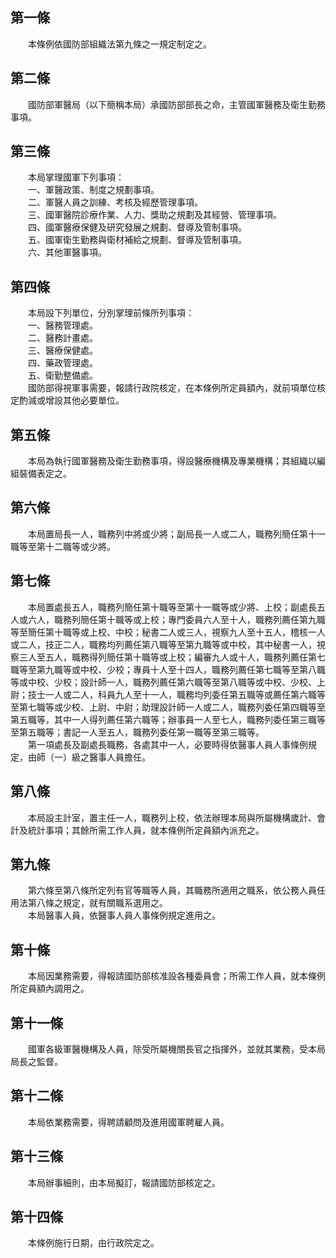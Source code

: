 第一條 
-------
　　本條例依國防部組織法第九條之一規定制定之。  


第二條 
-------
　　國防部軍醫局（以下簡稱本局）承國防部部長之命，主管國軍醫務及衛生勤務事項。  


第三條 
-------
　　本局掌理國軍下列事項：  
　　一、軍醫政策、制度之規劃事項。  
　　二、軍醫人員之訓練、考核及經歷管理事項。  
　　三、國軍醫院診療作業、人力、獎助之規劃及其經營、管理事項。  
　　四、國軍醫療保健及研究發展之規劃、督導及管制事項。  
　　五、國軍衛生勤務與衛材補給之規劃、督導及管制事項。  
　　六、其他軍醫事項。  


第四條 
-------
　　本局設下列單位，分別掌理前條所列事項：  
　　一、醫務管理處。  
　　二、醫務計畫處。  
　　三、醫療保健處。  
　　四、藥政管理處。  
　　五、衛勤整備處。  
　　國防部得視軍事需要，報請行政院核定，在本條例所定員額內，就前項單位核定酌減或增設其他必要單位。  


第五條 
-------
　　本局為執行國軍醫務及衛生勤務事項，得設醫療機構及專業機構；其組織以編組裝備表定之。  


第六條 
-------
　　本局置局長一人，職務列中將或少將；副局長一人或二人，職務列簡任第十一職等至第十二職等或少將。  


第七條 
-------
　　本局置處長五人，職務列簡任第十職等至第十一職等或少將、上校；副處長五人或六人，職務列簡任第十職等或上校；專門委員六人至十人，職務列薦任第九職等至簡任第十職等或上校、中校；秘書二人或三人，視察九人至十五人，稽核一人或二人，技正二人，職務均列薦任第八職等至第九職等或中校，其中秘書一人，視察三人至五人，職務得列簡任第十職等或上校；編審九人或十人，職務列薦任第七職等至第九職等或中校、少校；專員十人至十四人，職務列薦任第七職等至第八職等或中校、少校；設計師一人，職務列薦任第六職等至第八職等或中校、少校、上尉；技士一人或二人，科員九人至十一人，職務均列委任第五職等或薦任第六職等至第七職等或少校、上尉、中尉；助理設計師一人或二人，職務列委任第四職等至第五職等，其中一人得列薦任第六職等；辦事員一人至七人，職務列委任第三職等至第五職等；書記一人至五人，職務列委任第一職等至第三職等。  
　　第一項處長及副處長職務，各處其中一人，必要時得依醫事人員人事條例規定，由師（一）級之醫事人員擔任。  


第八條 
-------
　　本局設主計室，置主任一人，職務列上校，依法辦理本局與所屬機構歲計、會計及統計事項；其餘所需工作人員，就本條例所定員額內派充之。  


第九條 
-------
　　第六條至第八條所定列有官等職等人員，其職務所適用之職系，依公務人員任用法第八條之規定，就有關職系選用之。  
　　本局醫事人員，依醫事人員人事條例規定進用之。  


第十條 
-------
　　本局因業務需要，得報請國防部核准設各種委員會；所需工作人員，就本條例所定員額內調用之。  


第十一條 
---------
　　國軍各級軍醫機構及人員，除受所屬機關長官之指揮外，並就其業務，受本局局長之監督。  


第十二條 
---------
　　本局依業務需要，得聘請顧問及進用國軍聘雇人員。  


第十三條 
---------
　　本局辦事細則，由本局擬訂，報請國防部核定之。  


第十四條 
---------
　　本條例施行日期，由行政院定之。